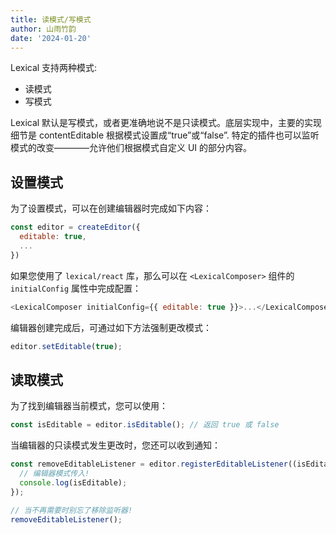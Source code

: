 ```yaml
---
title: 读模式/写模式
author: 山雨竹韵
date: '2024-01-20'
---
```


Lexical 支持两种模式:

- 读模式
- 写模式

Lexical 默认是写模式，或者更准确地说不是只读模式。底层实现中，主要的实现细节是 contentEditable 根据模式设置成“true”或“false”. 特定的插件也可以监听模式的改变————允许他们根据模式自定义 UI 的部分内容。

## 设置模式

为了设置模式，可以在创建编辑器时完成如下内容：

```js
const editor = createEditor({
  editable: true,
  ...
})
```

如果您使用了 `lexical/react` 库，那么可以在 `<LexicalComposer>` 组件的 `initialConfig` 属性中完成配置：

```js
<LexicalComposer initialConfig={{ editable: true }}>...</LexicalComposer>
```

编辑器创建完成后，可通过如下方法强制更改模式：

```js
editor.setEditable(true);
```

## 读取模式

为了找到编辑器当前模式，您可以使用：

```js
const isEditable = editor.isEditable(); // 返回 true 或 false
```

当编辑器的只读模式发生更改时，您还可以收到通知：

```js
const removeEditableListener = editor.registerEditableListener((isEditable) => {
  // 编辑器模式传入!
  console.log(isEditable);
});

// 当不再需要时别忘了移除监听器!
removeEditableListener();
```
